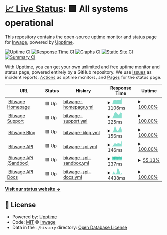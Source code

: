 # [📈 Live Status](https://inwage.github.io/status_page): <!--live status--> **🟩 All systems operational**

This repository contains the open-source uptime monitor and status page for [Inwage](https://www.inwage.com), powered by [Upptime](https://github.com/upptime/upptime).

[![Uptime CI](https://github.com/inwage/status_page/workflows/Uptime%20CI/badge.svg)](https://github.com/inwage/status_page/actions?query=workflow%3A%22Uptime+CI%22)
[![Response Time CI](https://github.com/inwage/status_page/workflows/Response%20Time%20CI/badge.svg)](https://github.com/inwage/status_page/actions?query=workflow%3A%22Response+Time+CI%22)
[![Graphs CI](https://github.com/inwage/status_page/workflows/Graphs%20CI/badge.svg)](https://github.com/inwage/status_page/actions?query=workflow%3A%22Graphs+CI%22)
[![Static Site CI](https://github.com/inwage/status_page/workflows/Static%20Site%20CI/badge.svg)](https://github.com/inwage/status_page/actions?query=workflow%3A%22Static+Site+CI%22)
[![Summary CI](https://github.com/inwage/status_page/workflows/Summary%20CI/badge.svg)](https://github.com/inwage/status_page/actions?query=workflow%3A%22Summary+CI%22)

With [Upptime](https://upptime.js.org), you can get your own unlimited and free uptime monitor and status page, powered entirely by a GitHub repository. We use [Issues](https://github.com/inwage/status_page/issues) as incident reports, [Actions](https://github.com/inwage/status_page/actions) as uptime monitors, and [Pages](https://inwage.github.io/status_page) for the status page.

<!--start: status pages-->
<!-- This summary is generated by Upptime (https://github.com/upptime/upptime) -->
<!-- Do not edit this manually, your changes will be overwritten -->
<!-- prettier-ignore -->
| URL | Status | History | Response Time | Uptime |
| --- | ------ | ------- | ------------- | ------ |
| <img alt="" src="https://icons.duckduckgo.com/ip3/www.bitwage.com.ico" height="13"> [Bitwage Homepage](https://www.bitwage.com) | 🟩 Up | [bitwage-homepage.yml](https://github.com/inwage/status_page/commits/HEAD/history/bitwage-homepage.yml) | <details><summary><img alt="Response time graph" src="./graphs/bitwage-homepage/response-time-week.png" height="20"> 1106ms</summary><br><a href="https://status.bitwage.com/history/bitwage-homepage"><img alt="Response time 1176" src="https://img.shields.io/endpoint?url=https%3A%2F%2Fraw.githubusercontent.com%2Finwage%2Fstatus_page%2FHEAD%2Fapi%2Fbitwage-homepage%2Fresponse-time.json"></a><br><a href="https://status.bitwage.com/history/bitwage-homepage"><img alt="24-hour response time 1545" src="https://img.shields.io/endpoint?url=https%3A%2F%2Fraw.githubusercontent.com%2Finwage%2Fstatus_page%2FHEAD%2Fapi%2Fbitwage-homepage%2Fresponse-time-day.json"></a><br><a href="https://status.bitwage.com/history/bitwage-homepage"><img alt="7-day response time 1106" src="https://img.shields.io/endpoint?url=https%3A%2F%2Fraw.githubusercontent.com%2Finwage%2Fstatus_page%2FHEAD%2Fapi%2Fbitwage-homepage%2Fresponse-time-week.json"></a><br><a href="https://status.bitwage.com/history/bitwage-homepage"><img alt="30-day response time 1118" src="https://img.shields.io/endpoint?url=https%3A%2F%2Fraw.githubusercontent.com%2Finwage%2Fstatus_page%2FHEAD%2Fapi%2Fbitwage-homepage%2Fresponse-time-month.json"></a><br><a href="https://status.bitwage.com/history/bitwage-homepage"><img alt="1-year response time 1185" src="https://img.shields.io/endpoint?url=https%3A%2F%2Fraw.githubusercontent.com%2Finwage%2Fstatus_page%2FHEAD%2Fapi%2Fbitwage-homepage%2Fresponse-time-year.json"></a></details> | <details><summary><a href="https://status.bitwage.com/history/bitwage-homepage">100.00%</a></summary><a href="https://status.bitwage.com/history/bitwage-homepage"><img alt="All-time uptime 99.87%" src="https://img.shields.io/endpoint?url=https%3A%2F%2Fraw.githubusercontent.com%2Finwage%2Fstatus_page%2FHEAD%2Fapi%2Fbitwage-homepage%2Fuptime.json"></a><br><a href="https://status.bitwage.com/history/bitwage-homepage"><img alt="24-hour uptime 100.00%" src="https://img.shields.io/endpoint?url=https%3A%2F%2Fraw.githubusercontent.com%2Finwage%2Fstatus_page%2FHEAD%2Fapi%2Fbitwage-homepage%2Fuptime-day.json"></a><br><a href="https://status.bitwage.com/history/bitwage-homepage"><img alt="7-day uptime 100.00%" src="https://img.shields.io/endpoint?url=https%3A%2F%2Fraw.githubusercontent.com%2Finwage%2Fstatus_page%2FHEAD%2Fapi%2Fbitwage-homepage%2Fuptime-week.json"></a><br><a href="https://status.bitwage.com/history/bitwage-homepage"><img alt="30-day uptime 97.49%" src="https://img.shields.io/endpoint?url=https%3A%2F%2Fraw.githubusercontent.com%2Finwage%2Fstatus_page%2FHEAD%2Fapi%2Fbitwage-homepage%2Fuptime-month.json"></a><br><a href="https://status.bitwage.com/history/bitwage-homepage"><img alt="1-year uptime 99.74%" src="https://img.shields.io/endpoint?url=https%3A%2F%2Fraw.githubusercontent.com%2Finwage%2Fstatus_page%2FHEAD%2Fapi%2Fbitwage-homepage%2Fuptime-year.json"></a></details>
| <img alt="" src="https://icons.duckduckgo.com/ip3/support.bitwage.com.ico" height="13"> [Bitwage Support](https://support.bitwage.com) | 🟩 Up | [bitwage-support.yml](https://github.com/inwage/status_page/commits/HEAD/history/bitwage-support.yml) | <details><summary><img alt="Response time graph" src="./graphs/bitwage-support/response-time-week.png" height="20"> 225ms</summary><br><a href="https://status.bitwage.com/history/bitwage-support"><img alt="Response time 244" src="https://img.shields.io/endpoint?url=https%3A%2F%2Fraw.githubusercontent.com%2Finwage%2Fstatus_page%2FHEAD%2Fapi%2Fbitwage-support%2Fresponse-time.json"></a><br><a href="https://status.bitwage.com/history/bitwage-support"><img alt="24-hour response time 247" src="https://img.shields.io/endpoint?url=https%3A%2F%2Fraw.githubusercontent.com%2Finwage%2Fstatus_page%2FHEAD%2Fapi%2Fbitwage-support%2Fresponse-time-day.json"></a><br><a href="https://status.bitwage.com/history/bitwage-support"><img alt="7-day response time 225" src="https://img.shields.io/endpoint?url=https%3A%2F%2Fraw.githubusercontent.com%2Finwage%2Fstatus_page%2FHEAD%2Fapi%2Fbitwage-support%2Fresponse-time-week.json"></a><br><a href="https://status.bitwage.com/history/bitwage-support"><img alt="30-day response time 274" src="https://img.shields.io/endpoint?url=https%3A%2F%2Fraw.githubusercontent.com%2Finwage%2Fstatus_page%2FHEAD%2Fapi%2Fbitwage-support%2Fresponse-time-month.json"></a><br><a href="https://status.bitwage.com/history/bitwage-support"><img alt="1-year response time 254" src="https://img.shields.io/endpoint?url=https%3A%2F%2Fraw.githubusercontent.com%2Finwage%2Fstatus_page%2FHEAD%2Fapi%2Fbitwage-support%2Fresponse-time-year.json"></a></details> | <details><summary><a href="https://status.bitwage.com/history/bitwage-support">100.00%</a></summary><a href="https://status.bitwage.com/history/bitwage-support"><img alt="All-time uptime 99.99%" src="https://img.shields.io/endpoint?url=https%3A%2F%2Fraw.githubusercontent.com%2Finwage%2Fstatus_page%2FHEAD%2Fapi%2Fbitwage-support%2Fuptime.json"></a><br><a href="https://status.bitwage.com/history/bitwage-support"><img alt="24-hour uptime 100.00%" src="https://img.shields.io/endpoint?url=https%3A%2F%2Fraw.githubusercontent.com%2Finwage%2Fstatus_page%2FHEAD%2Fapi%2Fbitwage-support%2Fuptime-day.json"></a><br><a href="https://status.bitwage.com/history/bitwage-support"><img alt="7-day uptime 100.00%" src="https://img.shields.io/endpoint?url=https%3A%2F%2Fraw.githubusercontent.com%2Finwage%2Fstatus_page%2FHEAD%2Fapi%2Fbitwage-support%2Fuptime-week.json"></a><br><a href="https://status.bitwage.com/history/bitwage-support"><img alt="30-day uptime 100.00%" src="https://img.shields.io/endpoint?url=https%3A%2F%2Fraw.githubusercontent.com%2Finwage%2Fstatus_page%2FHEAD%2Fapi%2Fbitwage-support%2Fuptime-month.json"></a><br><a href="https://status.bitwage.com/history/bitwage-support"><img alt="1-year uptime 100.00%" src="https://img.shields.io/endpoint?url=https%3A%2F%2Fraw.githubusercontent.com%2Finwage%2Fstatus_page%2FHEAD%2Fapi%2Fbitwage-support%2Fuptime-year.json"></a></details>
| <img alt="" src="https://icons.duckduckgo.com/ip3/blog.bitwage.com.ico" height="13"> [Bitwage Blog](https://blog.bitwage.com) | 🟩 Up | [bitwage-blog.yml](https://github.com/inwage/status_page/commits/HEAD/history/bitwage-blog.yml) | <details><summary><img alt="Response time graph" src="./graphs/bitwage-blog/response-time-week.png" height="20"> 156ms</summary><br><a href="https://status.bitwage.com/history/bitwage-blog"><img alt="Response time 154" src="https://img.shields.io/endpoint?url=https%3A%2F%2Fraw.githubusercontent.com%2Finwage%2Fstatus_page%2FHEAD%2Fapi%2Fbitwage-blog%2Fresponse-time.json"></a><br><a href="https://status.bitwage.com/history/bitwage-blog"><img alt="24-hour response time 113" src="https://img.shields.io/endpoint?url=https%3A%2F%2Fraw.githubusercontent.com%2Finwage%2Fstatus_page%2FHEAD%2Fapi%2Fbitwage-blog%2Fresponse-time-day.json"></a><br><a href="https://status.bitwage.com/history/bitwage-blog"><img alt="7-day response time 156" src="https://img.shields.io/endpoint?url=https%3A%2F%2Fraw.githubusercontent.com%2Finwage%2Fstatus_page%2FHEAD%2Fapi%2Fbitwage-blog%2Fresponse-time-week.json"></a><br><a href="https://status.bitwage.com/history/bitwage-blog"><img alt="30-day response time 162" src="https://img.shields.io/endpoint?url=https%3A%2F%2Fraw.githubusercontent.com%2Finwage%2Fstatus_page%2FHEAD%2Fapi%2Fbitwage-blog%2Fresponse-time-month.json"></a><br><a href="https://status.bitwage.com/history/bitwage-blog"><img alt="1-year response time 156" src="https://img.shields.io/endpoint?url=https%3A%2F%2Fraw.githubusercontent.com%2Finwage%2Fstatus_page%2FHEAD%2Fapi%2Fbitwage-blog%2Fresponse-time-year.json"></a></details> | <details><summary><a href="https://status.bitwage.com/history/bitwage-blog">100.00%</a></summary><a href="https://status.bitwage.com/history/bitwage-blog"><img alt="All-time uptime 99.98%" src="https://img.shields.io/endpoint?url=https%3A%2F%2Fraw.githubusercontent.com%2Finwage%2Fstatus_page%2FHEAD%2Fapi%2Fbitwage-blog%2Fuptime.json"></a><br><a href="https://status.bitwage.com/history/bitwage-blog"><img alt="24-hour uptime 100.00%" src="https://img.shields.io/endpoint?url=https%3A%2F%2Fraw.githubusercontent.com%2Finwage%2Fstatus_page%2FHEAD%2Fapi%2Fbitwage-blog%2Fuptime-day.json"></a><br><a href="https://status.bitwage.com/history/bitwage-blog"><img alt="7-day uptime 100.00%" src="https://img.shields.io/endpoint?url=https%3A%2F%2Fraw.githubusercontent.com%2Finwage%2Fstatus_page%2FHEAD%2Fapi%2Fbitwage-blog%2Fuptime-week.json"></a><br><a href="https://status.bitwage.com/history/bitwage-blog"><img alt="30-day uptime 100.00%" src="https://img.shields.io/endpoint?url=https%3A%2F%2Fraw.githubusercontent.com%2Finwage%2Fstatus_page%2FHEAD%2Fapi%2Fbitwage-blog%2Fuptime-month.json"></a><br><a href="https://status.bitwage.com/history/bitwage-blog"><img alt="1-year uptime 100.00%" src="https://img.shields.io/endpoint?url=https%3A%2F%2Fraw.githubusercontent.com%2Finwage%2Fstatus_page%2FHEAD%2Fapi%2Fbitwage-blog%2Fuptime-year.json"></a></details>
| <img alt="" src="https://icons.duckduckgo.com/ip3/api2.bitwage.com.ico" height="13"> [Bitwage API](https://api2.bitwage.com) | 🟩 Up | [bitwage-api.yml](https://github.com/inwage/status_page/commits/HEAD/history/bitwage-api.yml) | <details><summary><img alt="Response time graph" src="./graphs/bitwage-api/response-time-week.png" height="20"> 146ms</summary><br><a href="https://status.bitwage.com/history/bitwage-api"><img alt="Response time 225" src="https://img.shields.io/endpoint?url=https%3A%2F%2Fraw.githubusercontent.com%2Finwage%2Fstatus_page%2FHEAD%2Fapi%2Fbitwage-api%2Fresponse-time.json"></a><br><a href="https://status.bitwage.com/history/bitwage-api"><img alt="24-hour response time 275" src="https://img.shields.io/endpoint?url=https%3A%2F%2Fraw.githubusercontent.com%2Finwage%2Fstatus_page%2FHEAD%2Fapi%2Fbitwage-api%2Fresponse-time-day.json"></a><br><a href="https://status.bitwage.com/history/bitwage-api"><img alt="7-day response time 146" src="https://img.shields.io/endpoint?url=https%3A%2F%2Fraw.githubusercontent.com%2Finwage%2Fstatus_page%2FHEAD%2Fapi%2Fbitwage-api%2Fresponse-time-week.json"></a><br><a href="https://status.bitwage.com/history/bitwage-api"><img alt="30-day response time 148" src="https://img.shields.io/endpoint?url=https%3A%2F%2Fraw.githubusercontent.com%2Finwage%2Fstatus_page%2FHEAD%2Fapi%2Fbitwage-api%2Fresponse-time-month.json"></a><br><a href="https://status.bitwage.com/history/bitwage-api"><img alt="1-year response time 150" src="https://img.shields.io/endpoint?url=https%3A%2F%2Fraw.githubusercontent.com%2Finwage%2Fstatus_page%2FHEAD%2Fapi%2Fbitwage-api%2Fresponse-time-year.json"></a></details> | <details><summary><a href="https://status.bitwage.com/history/bitwage-api">100.00%</a></summary><a href="https://status.bitwage.com/history/bitwage-api"><img alt="All-time uptime 99.91%" src="https://img.shields.io/endpoint?url=https%3A%2F%2Fraw.githubusercontent.com%2Finwage%2Fstatus_page%2FHEAD%2Fapi%2Fbitwage-api%2Fuptime.json"></a><br><a href="https://status.bitwage.com/history/bitwage-api"><img alt="24-hour uptime 100.00%" src="https://img.shields.io/endpoint?url=https%3A%2F%2Fraw.githubusercontent.com%2Finwage%2Fstatus_page%2FHEAD%2Fapi%2Fbitwage-api%2Fuptime-day.json"></a><br><a href="https://status.bitwage.com/history/bitwage-api"><img alt="7-day uptime 100.00%" src="https://img.shields.io/endpoint?url=https%3A%2F%2Fraw.githubusercontent.com%2Finwage%2Fstatus_page%2FHEAD%2Fapi%2Fbitwage-api%2Fuptime-week.json"></a><br><a href="https://status.bitwage.com/history/bitwage-api"><img alt="30-day uptime 100.00%" src="https://img.shields.io/endpoint?url=https%3A%2F%2Fraw.githubusercontent.com%2Finwage%2Fstatus_page%2FHEAD%2Fapi%2Fbitwage-api%2Fuptime-month.json"></a><br><a href="https://status.bitwage.com/history/bitwage-api"><img alt="1-year uptime 99.99%" src="https://img.shields.io/endpoint?url=https%3A%2F%2Fraw.githubusercontent.com%2Finwage%2Fstatus_page%2FHEAD%2Fapi%2Fbitwage-api%2Fuptime-year.json"></a></details>
| <img alt="" src="https://icons.duckduckgo.com/ip3/api.sandbox.bitwage.com.ico" height="13"> [Bitwage API (Sandbox)](https://api.sandbox.bitwage.com) | 🟩 Up | [bitwage-api-sandbox.yml](https://github.com/inwage/status_page/commits/HEAD/history/bitwage-api-sandbox.yml) | <details><summary><img alt="Response time graph" src="./graphs/bitwage-api-sandbox/response-time-week.png" height="20"> 237ms</summary><br><a href="https://status.bitwage.com/history/bitwage-api-sandbox"><img alt="Response time 242" src="https://img.shields.io/endpoint?url=https%3A%2F%2Fraw.githubusercontent.com%2Finwage%2Fstatus_page%2FHEAD%2Fapi%2Fbitwage-api-sandbox%2Fresponse-time.json"></a><br><a href="https://status.bitwage.com/history/bitwage-api-sandbox"><img alt="24-hour response time 223" src="https://img.shields.io/endpoint?url=https%3A%2F%2Fraw.githubusercontent.com%2Finwage%2Fstatus_page%2FHEAD%2Fapi%2Fbitwage-api-sandbox%2Fresponse-time-day.json"></a><br><a href="https://status.bitwage.com/history/bitwage-api-sandbox"><img alt="7-day response time 237" src="https://img.shields.io/endpoint?url=https%3A%2F%2Fraw.githubusercontent.com%2Finwage%2Fstatus_page%2FHEAD%2Fapi%2Fbitwage-api-sandbox%2Fresponse-time-week.json"></a><br><a href="https://status.bitwage.com/history/bitwage-api-sandbox"><img alt="30-day response time 244" src="https://img.shields.io/endpoint?url=https%3A%2F%2Fraw.githubusercontent.com%2Finwage%2Fstatus_page%2FHEAD%2Fapi%2Fbitwage-api-sandbox%2Fresponse-time-month.json"></a><br><a href="https://status.bitwage.com/history/bitwage-api-sandbox"><img alt="1-year response time 232" src="https://img.shields.io/endpoint?url=https%3A%2F%2Fraw.githubusercontent.com%2Finwage%2Fstatus_page%2FHEAD%2Fapi%2Fbitwage-api-sandbox%2Fresponse-time-year.json"></a></details> | <details><summary><a href="https://status.bitwage.com/history/bitwage-api-sandbox">55.13%</a></summary><a href="https://status.bitwage.com/history/bitwage-api-sandbox"><img alt="All-time uptime 99.74%" src="https://img.shields.io/endpoint?url=https%3A%2F%2Fraw.githubusercontent.com%2Finwage%2Fstatus_page%2FHEAD%2Fapi%2Fbitwage-api-sandbox%2Fuptime.json"></a><br><a href="https://status.bitwage.com/history/bitwage-api-sandbox"><img alt="24-hour uptime 27.50%" src="https://img.shields.io/endpoint?url=https%3A%2F%2Fraw.githubusercontent.com%2Finwage%2Fstatus_page%2FHEAD%2Fapi%2Fbitwage-api-sandbox%2Fuptime-day.json"></a><br><a href="https://status.bitwage.com/history/bitwage-api-sandbox"><img alt="7-day uptime 55.13%" src="https://img.shields.io/endpoint?url=https%3A%2F%2Fraw.githubusercontent.com%2Finwage%2Fstatus_page%2FHEAD%2Fapi%2Fbitwage-api-sandbox%2Fuptime-week.json"></a><br><a href="https://status.bitwage.com/history/bitwage-api-sandbox"><img alt="30-day uptime 89.68%" src="https://img.shields.io/endpoint?url=https%3A%2F%2Fraw.githubusercontent.com%2Finwage%2Fstatus_page%2FHEAD%2Fapi%2Fbitwage-api-sandbox%2Fuptime-month.json"></a><br><a href="https://status.bitwage.com/history/bitwage-api-sandbox"><img alt="1-year uptime 99.14%" src="https://img.shields.io/endpoint?url=https%3A%2F%2Fraw.githubusercontent.com%2Finwage%2Fstatus_page%2FHEAD%2Fapi%2Fbitwage-api-sandbox%2Fuptime-year.json"></a></details>
| <img alt="" src="https://icons.duckduckgo.com/ip3/developer.bitwage.com.ico" height="13"> [Bitwage API Docs](https://developer.bitwage.com) | 🟩 Up | [bitwage-api-docs.yml](https://github.com/inwage/status_page/commits/HEAD/history/bitwage-api-docs.yml) | <details><summary><img alt="Response time graph" src="./graphs/bitwage-api-docs/response-time-week.png" height="20"> 4438ms</summary><br><a href="https://status.bitwage.com/history/bitwage-api-docs"><img alt="Response time 1050" src="https://img.shields.io/endpoint?url=https%3A%2F%2Fraw.githubusercontent.com%2Finwage%2Fstatus_page%2FHEAD%2Fapi%2Fbitwage-api-docs%2Fresponse-time.json"></a><br><a href="https://status.bitwage.com/history/bitwage-api-docs"><img alt="24-hour response time 2686" src="https://img.shields.io/endpoint?url=https%3A%2F%2Fraw.githubusercontent.com%2Finwage%2Fstatus_page%2FHEAD%2Fapi%2Fbitwage-api-docs%2Fresponse-time-day.json"></a><br><a href="https://status.bitwage.com/history/bitwage-api-docs"><img alt="7-day response time 4438" src="https://img.shields.io/endpoint?url=https%3A%2F%2Fraw.githubusercontent.com%2Finwage%2Fstatus_page%2FHEAD%2Fapi%2Fbitwage-api-docs%2Fresponse-time-week.json"></a><br><a href="https://status.bitwage.com/history/bitwage-api-docs"><img alt="30-day response time 1598" src="https://img.shields.io/endpoint?url=https%3A%2F%2Fraw.githubusercontent.com%2Finwage%2Fstatus_page%2FHEAD%2Fapi%2Fbitwage-api-docs%2Fresponse-time-month.json"></a><br><a href="https://status.bitwage.com/history/bitwage-api-docs"><img alt="1-year response time 1097" src="https://img.shields.io/endpoint?url=https%3A%2F%2Fraw.githubusercontent.com%2Finwage%2Fstatus_page%2FHEAD%2Fapi%2Fbitwage-api-docs%2Fresponse-time-year.json"></a></details> | <details><summary><a href="https://status.bitwage.com/history/bitwage-api-docs">100.00%</a></summary><a href="https://status.bitwage.com/history/bitwage-api-docs"><img alt="All-time uptime 99.97%" src="https://img.shields.io/endpoint?url=https%3A%2F%2Fraw.githubusercontent.com%2Finwage%2Fstatus_page%2FHEAD%2Fapi%2Fbitwage-api-docs%2Fuptime.json"></a><br><a href="https://status.bitwage.com/history/bitwage-api-docs"><img alt="24-hour uptime 100.00%" src="https://img.shields.io/endpoint?url=https%3A%2F%2Fraw.githubusercontent.com%2Finwage%2Fstatus_page%2FHEAD%2Fapi%2Fbitwage-api-docs%2Fuptime-day.json"></a><br><a href="https://status.bitwage.com/history/bitwage-api-docs"><img alt="7-day uptime 100.00%" src="https://img.shields.io/endpoint?url=https%3A%2F%2Fraw.githubusercontent.com%2Finwage%2Fstatus_page%2FHEAD%2Fapi%2Fbitwage-api-docs%2Fuptime-week.json"></a><br><a href="https://status.bitwage.com/history/bitwage-api-docs"><img alt="30-day uptime 100.00%" src="https://img.shields.io/endpoint?url=https%3A%2F%2Fraw.githubusercontent.com%2Finwage%2Fstatus_page%2FHEAD%2Fapi%2Fbitwage-api-docs%2Fuptime-month.json"></a><br><a href="https://status.bitwage.com/history/bitwage-api-docs"><img alt="1-year uptime 99.95%" src="https://img.shields.io/endpoint?url=https%3A%2F%2Fraw.githubusercontent.com%2Finwage%2Fstatus_page%2FHEAD%2Fapi%2Fbitwage-api-docs%2Fuptime-year.json"></a></details>

<!--end: status pages-->

[**Visit our status website →**](https://inwage.github.io/status_page)

## 📄 License

- Powered by: [Upptime](https://github.com/upptime/upptime)
- Code: [MIT](./LICENSE) © [Inwage](https://www.inwage.com)
- Data in the `./history` directory: [Open Database License](https://opendatacommons.org/licenses/odbl/1-0/)
